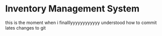 # Inventory Management System
 this is the moment when i finalllyyyyyyyyyyyy understood how to commit lates changes to git